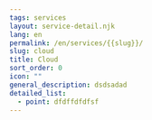 ```yaml
---
tags: services
layout: service-detail.njk
lang: en
permalink: /en/services/{{slug}}/
slug: cloud
title: Cloud
sort_order: 0
icon: ""
general_description: dsdsadad
detailed_list:
  - point: dfdffdfdfsf
---
```

